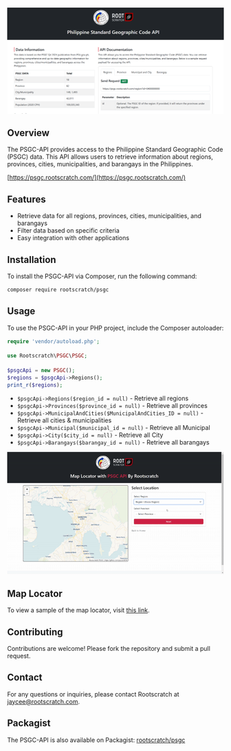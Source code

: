 ![Screenshot](https://raw.githubusercontent.com/jaycee0610/PSGC-API/refs/heads/main/image.png)

## Overview

The PSGC-API provides access to the Philippine Standard Geographic Code (PSGC) data. This API allows users to retrieve information about regions, provinces, cities, municipalities, and barangays in the Philippines.

[https://psgc.rootscratch.com/](https://psgc.rootscratch.com/)

## Features

- Retrieve data for all regions, provinces, cities, municipalities, and barangays
- Filter data based on specific criteria
- Easy integration with other applications

## Installation

To install the PSGC-API via Composer, run the following command:
```sh
composer require rootscratch/psgc
```

## Usage

To use the PSGC-API in your PHP project, include the Composer autoloader:
```php
require 'vendor/autoload.php';

use Rootscratch\PSGC\PSGC;

$psgcApi = new PSGC();
$regions = $psgcApi->Regions();
print_r($regions);
```

- `$psgcApi->Regions($region_id = null)` - Retrieve all regions
- `$psgcApi->Provinces($province_id = null)` - Retrieve all provinces
- `$psgcApi->MunicipalAndCities($MunicipalAndCities_ID = null)` - Retrieve all cities & municipalities
- `$psgcApi->Municipal($municipal_id = null)` - Retrieve all Municipal
- `$psgcApi->City($city_id = null)` - Retrieve all City
- `$psgcApi->Barangays($barangay_id = null)` - Retrieve all barangays


![Map](https://raw.githubusercontent.com/jaycee0610/PSGC-API/refs/heads/main/map.gif)

## Map Locator

To view a sample of the map locator, visit [this link](https://psgc.rootscratch.com/map.html).


## Contributing

Contributions are welcome! Please fork the repository and submit a pull request.

## Contact

For any questions or inquiries, please contact Rootscratch at [jaycee@rootscratch.com](mailto:jaycee@rootscratch.com).

## Packagist

The PSGC-API is also available on Packagist: [rootscratch/psgc](https://packagist.org/packages/rootscratch/psgc)

